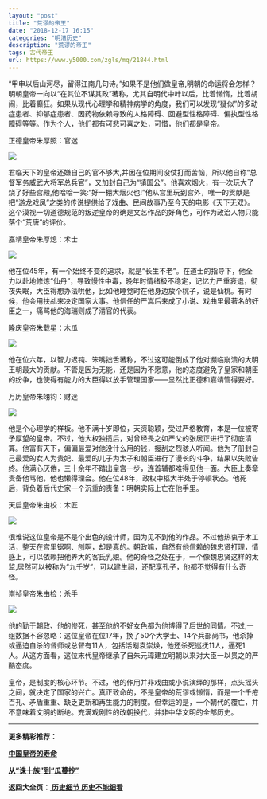 ```yaml
---
layout: "post"
title: "荒谬的帝王"
date: "2018-12-17 16:15"
categories: "明清历史"
description: "荒谬的帝王"
tags: 古代帝王
url: https://www.y5000.com/zgls/mq/21844.html
---
```






“甲申以后山河尽，留得江南几句诗。”如果不是他们做皇帝,明朝的命运将会怎样？明朝皇帝一向以“在其位不谋其政”著称，尤其自明代中叶以后，比着懒惰，比着胡闹，比着癫狂。如果从现代心理学和精神病学的角度，我们可以发现“疑似”的多动症患者、抑郁症患者、因药物依赖导致的人格障碍、回避型性格障碍、偏执型性格障碍等等。作为个人，他们都有可悲可喜之处，可惜，他们都是皇帝。

正德皇帝朱厚照：官迷

![](https://img.y5000.com/uploads/allimg/170524/11-1F524095206323.jpg)

君临天下的皇帝还嫌自己的官不够大,并因在位期间没仗打而苦恼，所以他自称“总督军务威武大将军总兵官”，又加封自己为“镇国公”。他喜欢烟火，有一次玩大了烧了好些宫殿,他哈哈一笑:“好一棚大烟火也!”他从宫里玩到宫外，唯一的贡献是把“游龙戏凤”之类的传说提供给了戏曲、民间故事乃至今天的电影《天下无双》。这个漠视一切道德规范的叛逆皇帝的确是文艺作品的好角色，可作为政治人物只能落个“荒唐”的评价。

嘉靖皇帝朱厚熄：术士

![](https://img.y5000.com/uploads/allimg/170524/11-1F52409521L45.jpg)

他在位45年，有一个始终不变的追求，就是“长生不老”。在道士的指导下，他全力以赴地修炼“仙丹”，导致慢性中毒，晚年时情绪极不稳定，记忆力严重衰退，彻夜失眠，大臣得想办法哄他，比如他睡觉时在他身边放个桃子，说是仙桃。有时候，他会用扶乩来决定国家大事。他信任的严嵩后来成了小说、戏曲里最著名的奸臣之一，痛骂他的海瑞则成了清官的代表。

隆庆皇帝朱载星：木瓜

![](https://img.y5000.com/uploads/allimg/170524/11-1F524095331203.jpg)

他在位六年，以智力迟钝、笨嘴拙舌著称，不过这可能倒成了他对瀕临崩溃的大明王朝最大的贡献。不管是因为无能，还是因为不愿意，他的态度避免了皇家和朝臣的纷争，也使得有能力的大臣得以放手管理国家——显然比正德和嘉靖管得要好。

万历皇帝朱翊钧：财迷

![](https://img.y5000.com/uploads/allimg/170524/11-1F5240953195Q.jpg)

他是个心理学的样板。他不满十岁即位，天资聪颖，受过严格教育，本是一位被寄予厚望的皇帝。不过，他大权独揽后，对曾经畏之如严父的张居正进行了彻底清算。他富有天下，偏偏最爱对他没什么用的钱，搜刮之烈骇人听闻。他为了册封自己最爱的女人为贵妃、最爱的儿子为太子和朝臣进行了漫长的斗争，结果以失败告终。他满心厌倦，三十余年不踏出皇宫一步，连首辅都难得见他一面。大臣上奏章责备他骂他，他也懒得理会。他在位48年，政权中枢大半处于停顿状态。他死后，背负着后代史家一个沉重的责备：明朝实际上亡在他手里。

天启皇帝朱由校：木匠

![](https://img.y5000.com/uploads/allimg/170524/11-1F52409530X61.jpg)

很难说这位皇帝是不是个出色的设计师，因为见不到他的作品。不过他热衷于木工活，整天在宫里锯啊、刨啊，却是真的。朝政嘛，自然有他信赖的魏忠贤打理，情感上，可以依赖把他养大的客氏乳娘。他的奇怪之处在于，一个像魏忠贤这样的太监,居然可以被称为“九千岁”，可以建生祠，还配享孔子，他都不觉得有什么奇怪。

崇祯皇帝朱由检：杀手

![](https://img.y5000.com/uploads/allimg/170524/11-1F524095351446.jpg)

他的勤于朝政、他的惨死，甚至他的不好女色都为他博得了后世的同情。不过,一组数据不容忽略：这位皇帝在位17年，换了50个大学士、14个兵部尚书，他杀掉或逼迫自杀的督师或总督有11人，包括活剐袁崇焕，他还杀死巡抚11人，逼死1人。从这方面看，这位末代皇帝继承了自朱元璋建立明朝以来对大臣一以贯之的严酷态度。

皇帝，是制度的核心环节。不过，他的作用并非戏曲或小说演绎的那样，点头摇头之间，就决定了国家的兴亡。真正致命的，不是皇帝的荒谬或懒惰，而是一个千疮百孔、矛盾重重、缺乏更新和再生能力的制度。但幸运的是，一个朝代的覆亡，并不意味着文明的断绝。充满戏剧性的改朝换代，并非中华文明的全部历史。

* * *

**更多精彩推荐：**

**[中国皇帝的寿命](https://www.y5000.com/zgls/21847.html)**

**[从“诛十族”到“瓜蔓抄”](https://www.y5000.com/zgls/21848.html)**

**返回大全页：[ 历史细节 历史不能细看](https://www.y5000.com/zgls/21864.html)**
